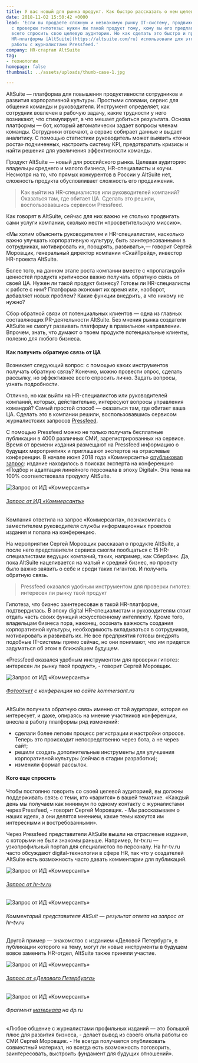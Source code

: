 ```yaml
---
title: У вас новый для рынка продукт. Как быстро рассказать о нем целевой аудитории
date: 2018-11-02 15:50:42 +0000
lead: 'Если вы продаете сложную и незнакомую рынку IT-систему, продвижение нужно начать
  с проверки гипотезы: нужен ли такой продукт тому, кому вы его предлагаете. Логичнее
  всего спросить свою целевую аудиторию. Но как сделать это быстро и просто? Создатели
  HR-платформы [AltSuite](https://altsuite.com/ru) использовали для этого сервис для
  работы с журналистами Pressfeed.'
company: HR-стартап AltSuite
tag:
- технологии
homepage: false
thumbnail: ../assets/uploads/thumb-case-1.jpg

---
```

AltSuite — платформа для повышения продуктивности сотрудников и развития корпоративной культуры. Простыми словами, сервис для общения команды и руководителя. Инструмент определяет, как сотрудник вовлечен в рабочую задачу, какие трудности у него возникают, что стимулирует, а что мешает добиться результата. Основа платформы — бот, который автоматически задает вопросы членам команды. Сотрудники отвечают, а сервис собирает данные и выдает аналитику. С помощью статистики руководитель может выявить «точки роста» подчиненных, настроить систему KPI, предотвратить кризисы и найти решения для увеличения эффективности команды.

Продукт AltSuite — новый для российского рынка. Целевая аудитория: владельцы среднего и малого бизнеса, HR-специалисты и коучи. Несмотря на то, что прямых конкурентов в России у AltSuite нет, сложность продукта обусловливает сложность его продвижения.

> Как выйти на HR-специалистов или руководителей компаний? Оказаться там, где обитает ЦА. Сделать это решили, воспользовавшись сервисом Pressfeed.

Как говорят в AltSuite, сейчас для них важно не столько продвигать сами услуги компании, сколько нести «просветительскую миссию».

«Мы хотим объяснить руководителям и HR-специалистам, насколько важно улучшать корпоративную культуру, быть заинтересованными в сотрудниках, мотивировать их, поощрять, развивать»,— говорит Сергей Моровщик, генеральный директор компании «СкайТрейд», инвестор HR-проекта AltSuite.

Более того, на данном этапе роста компании вместе с «пропагандой» ценностей продукта критически важно получать обратную связь от своей ЦА. Нужен ли такой продукт бизнесу? Готовы ли HR-специалисты к работе с ним? Платформа экономит их время или, наоборот, добавляет новых проблем? Какие функции внедрить, а что никому не нужно?

Сбор обратной связи от потенциальных клиентов — одна из главных составляющих PR-деятельности AltSuite. Без мнения рынка создатели AltSuite не смогут развивать платформу в правильном направлении. Впрочем, знать, что думают о твоем продукте потенциальные клиенты, полезно для любого бизнеса.

#### Как получить обратную связь от ЦА

Возникает следующий вопрос: с помощью каких инструментов получать обратную связь? Конечно, можно провести опрос, сделать рассылку, но эффективнее всего спросить лично. Задать вопросы, узнать подробности.

Отлично, но как выйти на HR-специалистов или руководителей компаний, которых, действительно, интересуют вопросы управления командой? Самый простой способ — оказаться там, где обитает ваша ЦА. Сделать это в компании решили, воспользовавшись сервисом журналистских запросов [Pressfeed](http://pressfeed.ru/).

С помощью Pressfeed можно не только получать бесплатные публикации в 4000 различных СМИ, зарегистрированных на сервисе. Время от времени издания размещают на Pressfeed информацию о будущих мероприятиях и приглашают экспертов на отраслевые конференции. В начале июня 2018 года «Коммерсантъ» [опубликовал запрос](https://pressfeed.ru/query/43970): издание находилось в поисках эксперта на конференцию «Подбор и адаптация линейного персонала в эпоху Digital». Эта тема на 100% соответствовала продукту AltSuite.

![Запрос от ИД «Коммерсантъ»](https://pressfeed.ru/assets/img/cases/altsuite1.jpg)

###### [Запрос от ИД «Коммерсантъ»](https://pressfeed.ru/query/43970)

Компания ответила на запрос «Коммерсанта», познакомилась с заместителем руководителя службы информационных проектов издания и попала на конференцию.

На мероприятии Сергей Моровщик рассказал о продукте AltSuite, а после него представители сервиса смогли пообщаться с 15 HR-специалистами ведущих компаний, таких, например, как Сбербанк. Да, пока AltSuite нацеливается на малый и средний бизнес, но проекту было важно заявить о себе и среди таких гигантов. И получить обратную связь.

> Pressfeed оказался удобным инструментом для проверки гипотез: интересен ли рынку твой продукт

Гипотеза, что бизнес заинтересован в такой HR-платформе, подтвердилась. В эпоху digital HR-специалистам и руководителям стоит отдать часть своих функций искусственному интеллекту. Кроме того, владельцам бизнеса пора, наконец, осознать важность создания корпоративной культуры, необходимость вкладываться в сотрудников, мотивировать и развивать их. Не все предприятия готовы внедрять подобные IT-системы прямо сейчас, но они понимают, что им придется задуматься об этом в ближайшем будущем.

«Pressfeed оказался удобным инструментом для проверки гипотез: интересен ли рынку твой продукт», - говорит Сергей Моровщик.

![Запрос от ИД «Коммерсантъ»](https://leonardo.osnova.io/dde73b98-68b9-fd9c-f027-9fbb0cd7888d/-/resize/680/-/quality/lightest/)

###### [Фотоотчет](https://www.kommersant.ru/gallery/3661703#id=1610138) с конференции на сайте kommersant.ru

AltSuite получила обратную связь именно от той аудитории, которая ее интересует, и даже, опираясь на мнение участников конференции, внесла в работу платформы ряд изменений:

* сделали более легким процесс регистрации и настройки опросов. Теперь это происходит непосредственно через бота, а не через сайт;
* решили создать дополнительные инструменты для улучшения корпоративной культуры (сейчас в стадии разработки);
* изменили формат рассылок.

#### Кого еще спросить

Чтобы постоянно говорить со своей целевой аудиторией, вы должны поддерживать связь с теми, кто «варится» в вашей тематике. «Каждый день мы получаем как минимум по одному контакту c журналистами через Pressfeed, - говорит Сергей Моровщик. - Мы рассказываем о наших идеях, а они делятся мнением, какие темы кажутся им интересными и востребованными».

Через Pressfeed представители AltSuite вышли на отраслевые издания, с которыми не были знакомы раньше. Например, hr-tv.ru — узкопрофильный портал для специалистов по персоналу. На hr-tv.ru часто обсуждают digital-технологии в сфере HR, так что у создателей AltSuite есть возможность часто давать комментарии для публикаций.

![Запрос от ИД «Коммерсантъ»](https://pressfeed.ru/assets/img/cases/altsuite2.jpg)

###### [Запрос от hr-tv.ru](https://pressfeed.ru/query/44867)

![Запрос от ИД «Коммерсантъ»](https://leonardo.osnova.io/51cb7e6c-5ee2-cb01-91ec-bd571af666a0/-/resize/680/-/quality/lightest/)

###### Комментарий представителя AltSuit — результат ответа на запрос от hr-tv.ru

Другой пример — знакомство с изданием «Деловой Петербург», в публикации которого на тему, могут ли новые инструменты в будущем вовсе заменить HR-отдел, AltSuite также приняли участие.

![Запрос от ИД «Коммерсантъ»](https://pressfeed.ru/assets/img/cases/altsuite3.jpg)

###### [Запрос от «Делового Петербурга»](https://pressfeed.ru/query/43855)

![Запрос от ИД «Коммерсантъ»](https://leonardo.osnova.io/e1d29dc1-98b8-3bd0-85a3-c3b03f99a8c1/-/resize/680/-/quality/lightest/)

###### Фрагмент [материала](https://www.dp.ru/a/2018/07/15/Robot_popal_v_kadri) на dp.ru

«Любое общение с журналистами профильных изданий — это большой плюс для развития бизнеса, - делает вывод из своего опыта работы со СМИ Сергей Моровщик. - Не всегда получается опубликовать совместный материал, но всегда есть возможность поговорить, заинтересовать, выстроить фундамент для будущих отношений».